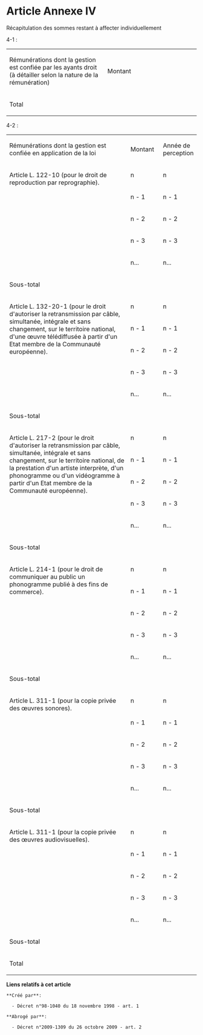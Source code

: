# Article Annexe IV

Récapitulation des sommes restant à affecter individuellement

4-1 : 

<table>
  <tbody>
    <tr>
      <td width="302">

Rémunérations dont la gestion est confiée par les ayants droit (à détailler selon la nature de la rémunération)

</td>
      <td width="302">

Montant

</td>
    </tr>
    <tr>
      <td width="302">

Total

</td>
      <td width="302">

</td>
    </tr>
  </tbody>
</table>

4-2 :

<table>
  <tbody>
    <tr>
      <td width="453">

Rémunérations dont la gestion est confiée en application de la loi

</td>
      <td width="76">

Montant

</td>
      <td width="76">

Année de perception

</td>
    </tr>
    <tr>
      <td rowspan="5" valign="top" width="453">

Article L. 122-10 (pour le droit de reproduction par reprographie).

</td>
      <td valign="top" width="76">

n

</td>
      <td valign="top" width="76">

n

</td>
    </tr>
    <tr>
      <td width="76" valign="top">

n - 1

</td>
      <td width="76" valign="top">

n - 1

</td>
    </tr>
    <tr>
      <td valign="top" width="76">

n - 2

</td>
      <td valign="top" width="76">

n - 2

</td>
    </tr>
    <tr>
      <td width="76" valign="top">

n - 3

</td>
      <td width="76" valign="top">

n - 3

</td>
    </tr>
    <tr>
      <td width="76" valign="top">

n...

</td>
      <td width="76" valign="top">

n...

</td>
    </tr>
    <tr>
      <td width="453" valign="top">

Sous-total

</td>
      <td width="76" valign="top">
      </td><td valign="top" width="76">
    </td></tr>
    <tr>
      <td width="453" rowspan="5" valign="top">

Article L. 132-20-1 (pour le droit d'autoriser la retransmission par câble, simultanée, intégrale et sans changement, sur le
territoire national, d'une œuvre télédiffusée à partir d'un Etat membre de la Communauté européenne).

</td>
      <td valign="top" width="76">

n

</td>
      <td width="76" valign="top">

n

</td>
    </tr>
    <tr>
      <td valign="top" width="76">

n - 1

</td>
      <td width="76" valign="top">

n - 1

</td>
    </tr>
    <tr>
      <td width="76" valign="top">

n - 2

</td>
      <td width="76" valign="top">

n - 2

</td>
    </tr>
    <tr>
      <td valign="top" width="76">

n - 3

</td>
      <td width="76" valign="top">

n - 3

</td>
    </tr>
    <tr>
      <td valign="top" width="76">

n...

</td>
      <td width="76" valign="top">

n...

</td>
    </tr>
    <tr>
      <td valign="top" width="453">

Sous-total

</td>
      <td valign="top" width="76">
      </td><td valign="top" width="76">
    </td></tr>
    <tr>
      <td rowspan="5" width="453" valign="top">

Article L. 217-2 (pour le droit d'autoriser la retransmission par câble, simultanée, intégrale et sans changement, sur le
territoire national, de la prestation d'un artiste interprète, d'un phonogramme ou d'un vidéogramme à partir d'un Etat membre
de la Communauté européenne).

</td>
      <td valign="top" width="76">

n

</td>
      <td width="76" valign="top">

n

</td>
    </tr>
    <tr>
      <td valign="top" width="76">

n - 1

</td>
      <td width="76" valign="top">

n - 1

</td>
    </tr>
    <tr>
      <td width="76" valign="top">

n - 2

</td>
      <td valign="top" width="76">

n - 2

</td>
    </tr>
    <tr>
      <td width="76" valign="top">

n - 3

</td>
      <td width="76" valign="top">

n - 3

</td>
    </tr>
    <tr>
      <td width="76" valign="top">

n...

</td>
      <td valign="top" width="76">

n...

</td>
    </tr>
    <tr>
      <td valign="top" width="453">

Sous-total

</td>
      <td width="76" valign="top">
      </td><td width="76" valign="top">
    </td></tr>
    <tr>
      <td rowspan="5" width="453" valign="top">

Article L. 214-1 (pour le droit de communiquer au public un phonogramme publié à des fins de commerce).

</td>
      <td width="76" valign="top">

n

</td>
      <td width="76" valign="top">

n

</td>
    </tr>
    <tr>
      <td width="76" valign="top">

n - 1

</td>
      <td valign="top" width="76">

n - 1

</td>
    </tr>
    <tr>
      <td width="76" valign="top">

n - 2

</td>
      <td width="76" valign="top">

n - 2

</td>
    </tr>
    <tr>
      <td valign="top" width="76">

n - 3

</td>
      <td width="76" valign="top">

n - 3

</td>
    </tr>
    <tr>
      <td valign="top" width="76">

n...

</td>
      <td valign="top" width="76">

n...

</td>
    </tr>
    <tr>
      <td width="453" valign="top">

Sous-total

</td>
      <td width="76" valign="top">
      </td><td width="76" valign="top">
    </td></tr>
    <tr>
      <td rowspan="5" valign="top" width="453">

Article L. 311-1 (pour la copie privée des œuvres sonores).

</td>
      <td width="76" valign="top">

n

</td>
      <td valign="top" width="76">

n

</td>
    </tr>
    <tr>
      <td width="76" valign="top">

n - 1

</td>
      <td width="76" valign="top">

n - 1

</td>
    </tr>
    <tr>
      <td width="76" valign="top">

n - 2

</td>
      <td width="76" valign="top">

n - 2

</td>
    </tr>
    <tr>
      <td width="76" valign="top">

n - 3

</td>
      <td valign="top" width="76">

n - 3

</td>
    </tr>
    <tr>
      <td width="76" valign="top">

n...

</td>
      <td width="76" valign="top">

n...

</td>
    </tr>
    <tr>
      <td valign="top" width="453">

Sous-total

</td>
      <td valign="top" width="76">
      </td><td valign="top" width="76">
    </td></tr>
    <tr>
      <td rowspan="5" valign="top" width="453">

Article L. 311-1 (pour la copie privée des œuvres audiovisuelles).

</td>
      <td width="76" valign="top">

n

</td>
      <td valign="top" width="76">

n

</td>
    </tr>
    <tr>
      <td valign="top" width="76">

n - 1

</td>
      <td valign="top" width="76">

n - 1

</td>
    </tr>
    <tr>
      <td valign="top" width="76">

n - 2

</td>
      <td width="76" valign="top">

n - 2

</td>
    </tr>
    <tr>
      <td valign="top" width="76">

n - 3

</td>
      <td width="76" valign="top">

n - 3

</td>
    </tr>
    <tr>
      <td valign="top" width="76">

n...

</td>
      <td valign="top" width="76">

n...

</td>
    </tr>
    <tr>
      <td width="453" valign="top">

Sous-total

</td>
      <td width="76" valign="top">
      </td><td width="76" valign="top">
    </td></tr>
    <tr>
      <td valign="top" width="453">

Total

</td>
      <td valign="top" width="76">
      </td><td width="76" valign="top">
    </td></tr>
  </tbody>
</table>

**Liens relatifs à cet article**

	**Créé par**:

	  - Décret n°98-1040 du 18 novembre 1998 - art. 1

	**Abrogé par**:

	  - Décret n°2009-1309 du 26 octobre 2009 - art. 2
